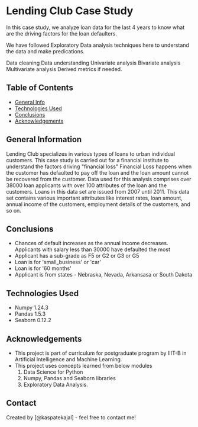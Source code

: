 # Lending Club Case Study
  In this case study, we analyze loan data for the last 4 years to know what are the driving factors for the loan defaulters.

  We have followed Exploratory Data analysis techniques here to understand the data and make predications.

  Data cleaning
  Data understanding
  Univariate analysis
  Bivariate analysis
  Multivariate analysis
  Derived metrics if needed.


## Table of Contents
* [General Info](#general-information)
* [Technologies Used](#technologies-used)
* [Conclusions](#conclusions)
* [Acknowledgements](#acknowledgements)


## General Information
Lending Club specializes in various types of loans to urban individual customers.
This case study is carried out for a financial institute to understand the factors driving "financial loss"
Financial Loss happens when the customer has defaulted to pay off the loan and the loan amount cannot be recovered from the customer.
Data used for this analysis comprises over 38000 loan applicants with over 100 attributes of the loan and the customers. Loans in this data set are issued from 2007 until 2011. This data set contains various important attributes like interest rates, loan amount, annual income of the customers, employment details of the customers, and so on.


## Conclusions
- Chances of default increases as the annual income decreases. Applicants with salary less than 30000 have defaulted the most
- Applicant has a sub-grade as F5 or G2 or G3 or G5
- Loan is for 'small_business' or 'car'
- Loan is for '60 months'
- Applicant is from states - Nebraska, Nevada, Arkansasa or South Dakota




## Technologies Used
- Numpy 1.24.3
- Pandas 1.5.3
- Seaborn 0.12.2


## Acknowledgements
- This project is part of curriculum for postgraduate program by IIIT-B in Artificial Intelligence and Machine Learning.
- This project uses concepts learned from below modules
  1. Data Science for Python
  2. Numpy, Pandas and Seaborn libraries
  3. Exploratory Data Analysis.


## Contact
Created by [@kaspatekajal] - feel free to contact me!
